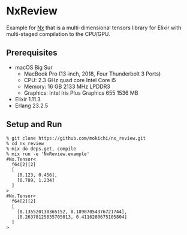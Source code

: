 # NxReview

Example for [Nx](https://github.com/elixir-nx/nx/tree/main/nx) that is a multi-dimensional tensors library for Elixir with multi-staged compilation to the CPU/GPU.

## Prerequisites

- macOS Big Sur
  - MacBook Pro (13-inch, 2018, Four Thunderbolt 3 Ports)
  - CPU: 2.3 GHz quad core Intel Core i5
  - Memory: 16 GB 2133 MHz LPDDR3
  - Graphics: Intel Iris Plus Graphics 655 1536 MB
- Elixir 1.11.3
- Erlang 23.2.5

## Setup and Run

```
% git clone https://github.com/mokichi/nx_review.git
% cd nx_review
% mix do deps.get, compile
% mix run -e 'NxReview.example'
#Nx.Tensor<
  f64[2][2]
  [
    [0.123, 0.456],
    [0.789, 1.234]
  ]
>
#Nx.Tensor<
  f64[2][2]
  [
    [0.135520130365152, 0.18907054376721744],
    [0.26378125835705013, 0.4116280675105804]
  ]
>
```
